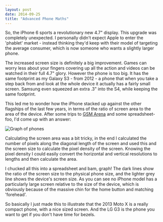 ```yaml
---
layout: post
date: 2014-09-25
title: "Advanced Phone Maths"
---
```


So, the iPhone 6 sports a revolutionary new 4.7" display. This upgrade was completely unexpected. I personally didn't expect Apple to enter the 'phablet' market - instead thinking they'd keep with their model of targeting the average consumer, which is now someone who wants a slightly larger phone.

The increased screen size is definitely a big improvement. Games can worry less about your fingers covering up all the action and videos can be watched in their full 4.7" glory. However the phone is too big. It has the same footprint as my Galaxy S3 - from 2012 - a phone that when you take a step back from and look at the whole device it actually has a fairly small screen. Samsung even squeezed an extra .3" into the S4, while keeping the same footprint.

This led me to wonder how the iPhone stacked up against the other flagships of the last few years, in terms of the ratio of screen area to the area of the device. After some trips to [GSM Arena](gsmarena.com) and some spreadsheet-foo, I'd come up with an answer:

![Graph of phones](http://i.imgur.com/BlX2Vk6.png)

Calculating the screen area was a bit tricky, in the end I calculated the number of pixels along the diagonal length of the screen and used this and the screen size to calculate the pixel density of the screen. Knowing the pixel density I could easily convert the horizontal and vertical resolutions to lengths and then calculate the area.

I chucked all this into a spreadsheet and bam, graph! The dark lines show the ratio of the screen size to the physical phone size, and the lighter grey line shows the device's screen size. As you can see no iPhone model has a particularly large screen relative to the size of the device, which is obviously because of the massive chin for the home button and matching 'forehead'.

So basically I just made this to illustrate that the 2013 Moto X is a really compact phone, with a nice sized screen. And the LG G3 is the phone you want to get if you don't have time for bezels.